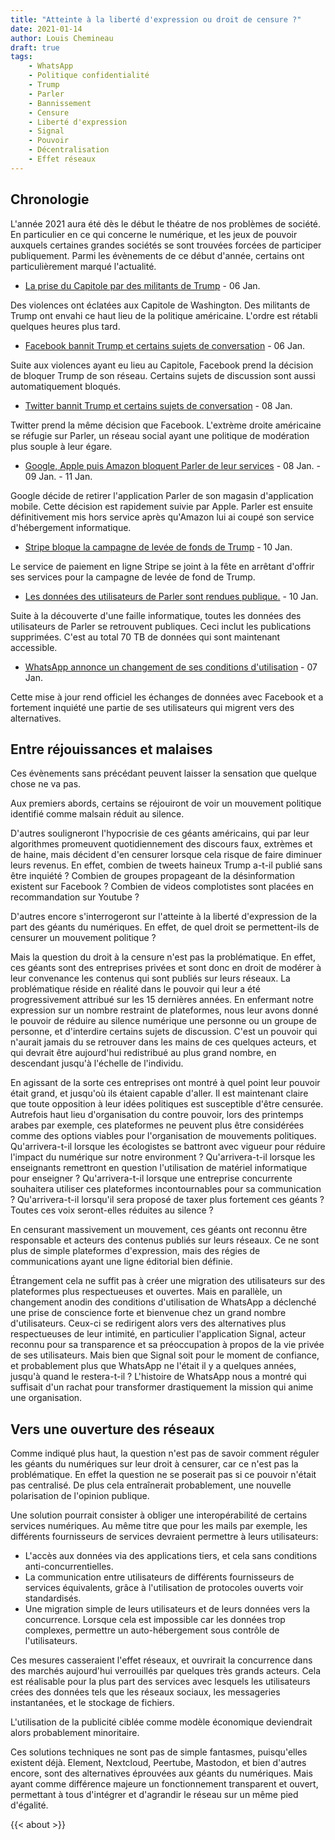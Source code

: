 ```yaml
---
title: "Atteinte à la liberté d'expression ou droit de censure ?"
date: 2021-01-14
author: Louis Chemineau
draft: true
tags:
    - WhatsApp
    - Politique confidentialité
    - Trump
    - Parler
    - Bannissement
    - Censure
    - Liberté d'expression
    - Signal
    - Pouvoir
    - Décentralisation
    - Effet réseaux
---
```


## Chronologie

L'année 2021 aura été dès le début le théatre de nos problèmes de société. En particulier en ce qui concerne le numérique, et les jeux de pouvoir auxquels certaines grandes sociétés se sont trouvées forcées de participer publiquement. Parmi les évènements de ce début d'année, certains ont particulièrement marqué l'actualité.

- [La prise du Capitole par des militants de Trump](https://eu.usatoday.com/in-depth/news/2021/01/06/dc-protests-capitol-riot-trump-supporters-electoral-college-stolen-election/6568305002/) - 06 Jan.

Des violences ont éclatées aux Capitole de Washington. Des militants de Trump ont envahi ce haut lieu de la politique américaine. L'ordre est rétabli quelques heures plus tard.

- [Facebook bannit Trump et certains sujets de conversation](https://about.fb.com/news/2021/01/responding-to-the-violence-in-washington-dc/) - 06 Jan.

Suite aux violences ayant eu lieu au Capitole, Facebook prend la décision de bloquer Trump de son réseau. Certains sujets de discussion sont aussi automatiquement bloqués.

- [Twitter bannit Trump et certains sujets de conversation](https://blog.twitter.com/en_us/topics/company/2020/suspension.html) - 08 Jan.

Twitter prend la même décision que Facebook. L'extrème droite américaine se réfugie sur Parler, un réseau social ayant une politique de modération plus souple à leur égare.

- [Google, Apple puis Amazon bloquent Parler de leur services](https://www.nytimes.com/2021/01/09/technology/apple-google-parler.html) - 08 Jan. - 09 Jan. - 11 Jan.

Google décide de retirer l'application Parler de son magasin d'application mobile. Cette décision est rapidement suivie par Apple. Parler est ensuite définitivement mis hors service après qu'Amazon lui ai coupé son service d'hébergement informatique.

- [Stripe bloque la campagne de levée de fonds de Trump](https://www.axios.com/payment-processor-stripe-bans-trump-campaign-0f55ff23-973b-4168-9f9c-0992b9a26d08.html) - 10 Jan.

Le service de paiement en ligne Stripe se joint à la fête en arrêtant d'offrir ses services pour la campagne de levée de fond de Trump.

- [Les données des utilisateurs de Parler sont rendues publique.](https://cybernews.com/news/70tb-of-parler-users-messages-videos-and-posts-leaked-by-security-researchers/) - 10 Jan.

Suite à la découverte d'une faille informatique, toutes les données des utilisateurs de Parler se retrouvent publiques. Ceci inclut les publications supprimées. C'est au total 70 TB de données qui sont maintenant accessible.

- [WhatsApp annonce un changement de ses conditions d'utilisation](https://www.lemonde.fr/pixels/article/2021/01/07/whatsapp-revoit-ses-conditions-d-utilisation-sur-le-partage-des-donnees-utilisateurs-avec-facebook_6065529_4408996.html) - 07 Jan.

Cette mise à jour rend officiel les échanges de données avec Facebook et a fortement inquiété une partie de ses utilisateurs qui migrent vers des alternatives.

## Entre réjouissances et malaises

Ces évènements sans précédant peuvent laisser la sensation que quelque chose ne va pas.

Aux premiers abords, certains se réjouiront de voir un mouvement politique identifié comme malsain réduit au silence.

D'autres souligneront l'hypocrisie de ces géants américains, qui par leur algorithmes promeuvent quotidiennement des discours faux, extrèmes et de haine, mais décident d'en censurer lorsque cela risque de faire diminuer leurs revenus. En effet, combien de tweets haineux Trump a-t-il publié sans être inquiété ? Combien de groupes propageant de la désinformation existent sur Facebook ? Combien de videos complotistes sont placées en recommandation sur Youtube ?

D'autres encore s'interrogeront sur l'atteinte à la liberté d'expression de la part des géants du numériques. En effet, de quel droit se permettent-ils de censurer un mouvement politique ?

Mais la question du droit à la censure n'est pas la problématique. En effet, ces géants sont des entreprises privées et sont donc en droit de modérer à leur convenance les contenus qui sont publiés sur leurs réseaux. La problématique réside en réalité dans le pouvoir qui leur a été progressivement attribué sur les 15 dernières années. En enfermant notre expression sur un nombre restraint de plateformes, nous leur avons donné le pouvoir de réduire au silence numérique une personne ou un groupe de personne, et d'interdire certains sujets de discussion. C'est un pouvoir qui n'aurait jamais du se retrouver dans les mains de ces quelques acteurs, et qui devrait être aujourd'hui redistribué au plus grand nombre, en descendant jusqu'à l'échelle de l'individu.

En agissant de la sorte ces entreprises ont montré à quel point leur pouvoir était grand, et jusqu'où ils étaient capable d'aller. Il est maintenant claire que toute opposition à leur idées politiques est susceptible d'être censurée. Autrefois haut lieu d'organisation du contre pouvoir, lors des printemps arabes par exemple, ces plateformes ne peuvent plus être considérées comme des options viables pour l'organisation de mouvements politiques. Qu'arrivera-t-il lorsque les écologistes se battront avec vigueur pour réduire l'impact du numérique sur notre environment ? Qu'arrivera-t-il lorsque les enseignants remettront en question l'utilisation de matériel informatique pour enseigner ? Qu'arrivera-t-il lorsque une entreprise concurrente souhaitera utiliser ces plateformes incontournables pour sa communication ? Qu'arrivera-t-il lorsqu'il sera proposé de taxer plus fortement ces géants ? Toutes ces voix seront-elles réduites au silence ?

En censurant massivement un mouvement, ces géants ont reconnu être responsable et acteurs des contenus publiés sur leurs réseaux. Ce ne sont plus de simple plateformes d'expression, mais des régies de communications ayant une ligne éditorial bien définie.

Étrangement cela ne suffit pas à créer une migration des utilisateurs sur des plateformes plus respectueuses et ouvertes. Mais en parallèle, un changement anodin des conditions d'utilisation de WhatsApp a déclenché une prise de conscience forte et bienvenue chez un grand nombre d'utilisateurs. Ceux-ci se redirigent alors vers des alternatives plus respectueuses de leur intimité, en particulier l'application Signal, acteur reconnu pour sa transparence et sa préoccupation à propos de la vie privée de ses utilisateurs. Mais bien que Signal soit pour le moment de confiance, et probablement plus que WhatsApp ne l'était il y a quelques années, jusqu'à quand le restera-t-il ? L'histoire de WhatsApp nous a montré qui suffisait d'un rachat pour transformer drastiquement la mission qui anime une organisation.

## Vers une ouverture des réseaux

Comme indiqué plus haut, la question n'est pas de savoir comment réguler les géants du numériques sur leur droit à censurer, car ce n'est pas la problématique. En effet la question ne se poserait pas si ce pouvoir n'était pas centralisé. De plus cela entraînerait probablement, une nouvelle polarisation de l'opinion publique.

Une solution pourrait consister à obliger une interopérabilité de certains services numériques. Au même titre que pour les mails par exemple, les différents fournisseurs de services devraient permettre à leurs utilisateurs:

- L'accès aux données via des applications tiers, et cela sans conditions anti-concurrentielles.
- La communication entre utilisateurs de différents fournisseurs de services équivalents, grâce à l'utilisation de protocoles ouverts voir standardisés.
- Une migration simple de leurs utilisateurs et de leurs données vers la concurrence. Lorsque cela est impossible car les données trop complexes, permettre un auto-hébergement sous contrôle de l'utilisateurs.

Ces mesures casseraient l'effet réseaux, et ouvrirait la concurrence dans des marchés aujourd'hui verrouillés par quelques très grands acteurs. Cela est réalisable pour la plus part des services avec lesquels les utilisateurs crées des données tels que les réseaux sociaux, les messageries instantanées, et le stockage de fichiers.

L'utilisation de la publicité ciblée comme modèle économique deviendrait alors probablement minoritaire.

Ces solutions techniques ne sont pas de simple fantasmes, puisqu'elles existent déjà. Element, Nextcloud, Peertube, Mastodon, et bien d'autres encore, sont des alternatives éprouvées aux géants du numériques. Mais ayant comme différence majeure un fonctionnement transparent et ouvert, permettant à tous d'intégrer et d'agrandir le réseau sur un même pied d'égalité.

{{< about >}}

